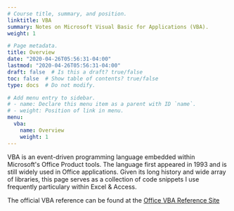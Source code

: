 ```yaml
---
# Course title, summary, and position.
linktitle: VBA
summary: Notes on Microsoft Visual Basic for Applications (VBA).
weight: 1

# Page metadata.
title: Overview
date: "2020-04-26T05:56:31-04:00"
lastmod: "2020-04-26T05:56:31-04:00"
draft: false  # Is this a draft? true/false
toc: false  # Show table of contents? true/false
type: docs  # Do not modify.

# Add menu entry to sidebar.
# - name: Declare this menu item as a parent with ID `name`.
# - weight: Position of link in menu.
menu:
  vba:
    name: Overview
    weight: 1
---
```

VBA is an event-driven programming language embedded within Microsoft's Office Product tools. The language first appeared in 1993 and is still widely used in Office applications. Given its long history and wide array of libraries, this page serves as a collection of code snippets I use frequently particulary within Excel & Access. 

The official VBA reference can be found at the [Office VBA Reference Site](https://docs.microsoft.com/en-us/office/vba/api/overview/)